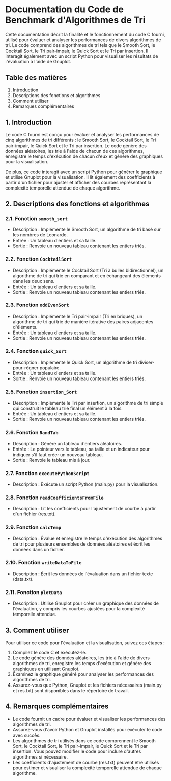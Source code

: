 ﻿# Documentation du Code de Benchmark d'Algorithmes de Tri

Cette documentation décrit la finalité et le fonctionnement du code C fourni, utilisé pour évaluer et analyser les performances de divers algorithmes de tri. Le code comprend des algorithmes de tri tels que le Smooth Sort, le Cocktail Sort, le Tri pair-impair, le Quick Sort et le Tri par insertion. Il interagit également avec un script Python pour visualiser les résultats de l'évaluation à l'aide de Gnuplot.

## Table des matières
1. Introduction
2. Descriptions des fonctions et algorithmes
3. Comment utiliser
4. Remarques complémentaires

## 1. Introduction

Le code C fourni est conçu pour évaluer et analyser les performances de cinq algorithmes de tri différents : le Smooth Sort, le Cocktail Sort, le Tri pair-impair, le Quick Sort et le Tri par insertion. Le code génère des données aléatoires, les trie à l'aide de chacun de ces algorithmes, enregistre le temps d'exécution de chacun d'eux et génère des graphiques pour la visualisation.

De plus, ce code interagit avec un script Python pour générer le graphique et utilise Gnuplot pour la visualisation. Il lit également des coefficients à partir d'un fichier pour ajuster et afficher des courbes représentant la complexité temporelle attendue de chaque algorithme.

## 2. Descriptions des fonctions et algorithmes

### 2.1. Fonction `smooth_sort`
- Description : Implémente le Smooth Sort, un algorithme de tri basé sur les nombres de Leonardo.
- Entrée : Un tableau d'entiers et sa taille.
- Sortie : Renvoie un nouveau tableau contenant les entiers triés.

### 2.2. Fonction `CocktailSort`
- Description : Implémente le Cocktail Sort (Tri à bulles bidirectionnel), un algorithme de tri qui trie en comparant et en échangeant des éléments dans les deux sens.
- Entrée : Un tableau d'entiers et sa taille.
- Sortie : Renvoie un nouveau tableau contenant les entiers triés.

### 2.3. Fonction `oddEvenSort`
- Description : Implémente le Tri pair-impair (Tri en briques), un algorithme de tri qui trie de manière itérative des paires adjacentes d'éléments.
- Entrée : Un tableau d'entiers et sa taille.
- Sortie : Renvoie un nouveau tableau contenant les entiers triés.

### 2.4. Fonction `quick_Sort`
- Description : Implémente le Quick Sort, un algorithme de tri diviser-pour-régner populaire.
- Entrée : Un tableau d'entiers et sa taille.
- Sortie : Renvoie un nouveau tableau contenant les entiers triés.

### 2.5. Fonction `insertion_Sort`
- Description : Implémente le Tri par insertion, un algorithme de tri simple qui construit le tableau trié final un élément à la fois.
- Entrée : Un tableau d'entiers et sa taille.
- Sortie : Renvoie un nouveau tableau contenant les entiers triés.

### 2.6. Fonction `RandTab`
- Description : Génère un tableau d'entiers aléatoires.
- Entrée : Le pointeur vers le tableau, sa taille et un indicateur pour indiquer s'il faut créer un nouveau tableau.
- Sortie : Renvoie le tableau mis à jour.

### 2.7. Fonction `executePythonScript`
- Description : Exécute un script Python (main.py) pour la visualisation.

### 2.8. Fonction `readCoefficientsFromFile`
- Description : Lit les coefficients pour l'ajustement de courbe à partir d'un fichier (res.txt).

### 2.9. Fonction `calcTemp`
- Description : Évalue et enregistre le temps d'exécution des algorithmes de tri pour plusieurs ensembles de données aléatoires et écrit les données dans un fichier.

### 2.10. Fonction `writeDataToFile`
- Description : Écrit les données de l'évaluation dans un fichier texte (data.txt).

### 2.11. Fonction `plotData`
- Description : Utilise Gnuplot pour créer un graphique des données de l'évaluation, y compris les courbes ajustées pour la complexité temporelle attendue.

## 3. Comment utiliser

Pour utiliser ce code pour l'évaluation et la visualisation, suivez ces étapes :

1. Compilez le code C et exécutez-le.
2. Le code génère des données aléatoires, les trie à l'aide de divers algorithmes de tri, enregistre les temps d'exécution et génère des graphiques en utilisant Gnuplot.
3. Examinez le graphique généré pour analyser les performances des algorithmes de tri.
4. Assurez-vous que Python, Gnuplot et les fichiers nécessaires (main.py et res.txt) sont disponibles dans le répertoire de travail.

## 4. Remarques complémentaires

- Le code fournit un cadre pour évaluer et visualiser les performances des algorithmes de tri.
- Assurez-vous d'avoir Python et Gnuplot installés pour exécuter le code avec succès.
- Les algorithmes de tri utilisés dans ce code comprennent le Smooth Sort, le Cocktail Sort, le Tri pair-impair, le Quick Sort et le Tri par insertion. Vous pouvez modifier le code pour inclure d'autres algorithmes si nécessaire.
- Les coefficients d'ajustement de courbe (res.txt) peuvent être utilisés pour estimer et visualiser la complexité temporelle attendue de chaque algorithme.

